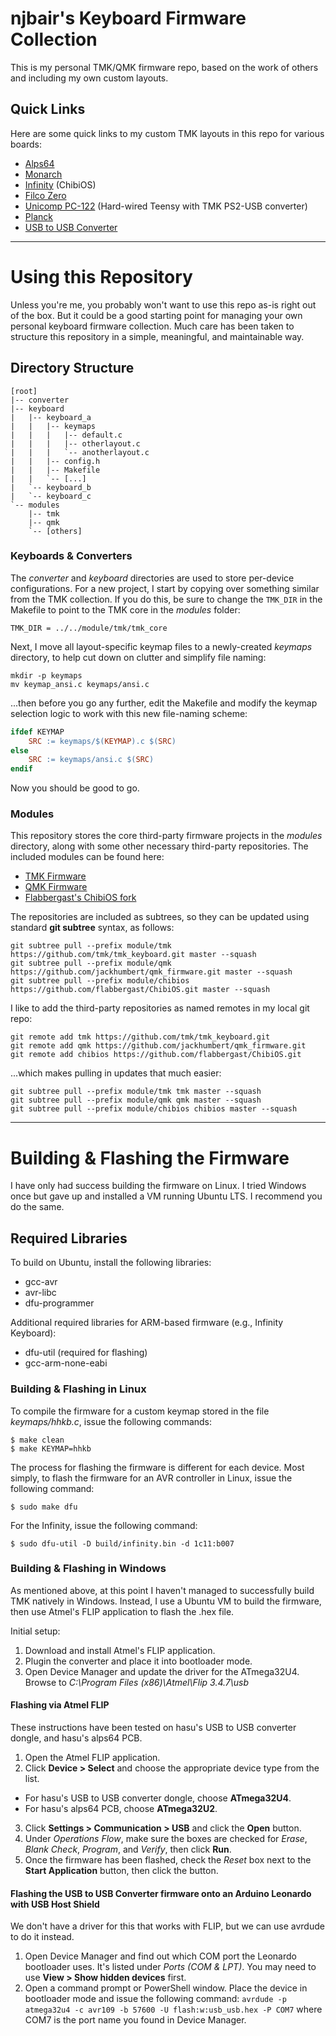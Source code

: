 njbair's Keyboard Firmware Collection
=====================================

This is my personal TMK/QMK firmware repo, based on the work of others and
including my own custom layouts.

Quick Links
-----------

Here are some quick links to my custom TMK layouts in this repo for various
boards:

* [Alps64](keyboard/alps64)
* [Monarch](keyboard/monarch)
* [Infinity](keyboard/infinity) (ChibiOS)
* [Filco Zero](keyboard/filco_zero)
* [Unicomp PC-122](converter/pc122_usb) (Hard-wired Teensy with TMK PS2-USB converter)
* [Planck](keyboard/planck)
* [USB to USB Converter](converter/usb_usb)

------------------------------------------------------------------------

Using this Repository
=====================

Unless you're me, you probably won't want to use this repo as-is right out of
the box. But it could be a good starting point for managing your own personal
keyboard firmware collection. Much care has been taken to structure this
repository in a simple, meaningful, and maintainable way.

Directory Structure
-------------------

```
[root]
|-- converter
|-- keyboard
|   |-- keyboard_a
|   |   |-- keymaps
|   |   |   |-- default.c 
|   |   |   |-- otherlayout.c 
|   |   |   `-- anotherlayout.c 
|   |   |-- config.h
|   |   |-- Makefile
|   |   `-- [...]
|   `-- keyboard_b
|   `-- keyboard_c
`-- modules
    |-- tmk
    |-- qmk
    `-- [others]
```

### Keyboards & Converters

The *converter* and *keyboard* directories are used to store per-device configurations. For a new project, I start by copying over something similar from the TMK collection. If you do this, be sure to change the `TMK_DIR` in the Makefile to point to the TMK core in the *modules* folder:

    TMK_DIR = ../../module/tmk/tmk_core

Next, I move all layout-specific keymap files to a newly-created *keymaps* directory, to help cut down on clutter and simplify file naming:

```shell
mkdir -p keymaps
mv keymap_ansi.c keymaps/ansi.c
```

...then before you go any further, edit the Makefile and modify the keymap selection logic to work with this new file-naming scheme:

```makefile
ifdef KEYMAP
    SRC := keymaps/$(KEYMAP).c $(SRC)
else
    SRC := keymaps/ansi.c $(SRC)
endif
```

Now you should be good to go.

### Modules

This repository stores the core third-party firmware projects in the *modules*
directory, along with some other necessary third-party repositories. The included modules can be found here:

- [TMK Firmware](https://github.com/tmk/tmk_keyboard.git)
- [QMK Firmware](https://github.com/jackhumbert/qmk_firmware.git)
- [Flabbergast's ChibiOS fork](https://github.com/flabbergast/ChibiOS.git)

The repositories are included as subtrees, so they can be updated using
standard **git subtree** syntax, as follows:

```shell
git subtree pull --prefix module/tmk https://github.com/tmk/tmk_keyboard.git master --squash
git subtree pull --prefix module/qmk https://github.com/jackhumbert/qmk_firmware.git master --squash
git subtree pull --prefix module/chibios https://github.com/flabbergast/ChibiOS.git master --squash
```

I like to add the third-party repositories as named remotes in my local git repo:

```shell
git remote add tmk https://github.com/tmk/tmk_keyboard.git
git remote add qmk https://github.com/jackhumbert/qmk_firmware.git
git remote add chibios https://github.com/flabbergast/ChibiOS.git
```

...which makes pulling in updates that much easier:

```shell
git subtree pull --prefix module/tmk tmk master --squash
git subtree pull --prefix module/qmk qmk master --squash
git subtree pull --prefix module/chibios chibios master --squash
```



-----------------------------------------------------------------------

Building & Flashing the Firmware
================================

I have only had success building the firmware on Linux. I tried Windows once
but gave up and installed a VM running Ubuntu LTS. I recommend you do the
same.

Required Libraries
------------------

To build on Ubuntu, install the following libraries:

- gcc-avr
- avr-libc
- dfu-programmer

Additional required libraries for ARM-based firmware (e.g., Infinity Keyboard):

- dfu-util (required for flashing)
- gcc-arm-none-eabi



### Building & Flashing in Linux

To compile the firmware for a custom keymap stored in the file
*keymaps/hhkb.c*, issue the following commands:

    $ make clean
    $ make KEYMAP=hhkb

The process for flashing the firmware is different for each device. Most simply,
to flash the firmware for an AVR controller in Linux, issue the following
command:

    $ sudo make dfu

For the Infinity, issue the following command:

    $ sudo dfu-util -D build/infinity.bin -d 1c11:b007

### Building & Flashing in Windows

As mentioned above, at this point I haven't managed to successfully build TMK
natively in Windows. Instead, I use a Ubuntu VM to build the firmware, then
use Atmel's FLIP application to flash the .hex file.

Initial setup:

1. Download and install Atmel's FLIP application.
2. Plugin the converter and place it into bootloader mode.
3. Open Device Manager and update the driver for the ATmega32U4. Browse to
   *C:\Program Files (x86)\Atmel\Flip 3.4.7\usb*

#### Flashing via Atmel FLIP

These instructions have been tested on hasu's USB to USB converter dongle, and
hasu's alps64 PCB.

1. Open the Atmel FLIP application.
2. Click **Device > Select** and choose the appropriate device type from the list.
  - For hasu's USB to USB converter dongle, choose **ATmega32U4**.
  - For hasu's alps64 PCB, choose **ATmega32U2**.
3. Click **Settings > Communication > USB** and click the **Open** button.
4. Under *Operations Flow*, make sure the boxes are checked for *Erase*, *Blank
   Check*, *Program*, and *Verify*, then click **Run**.
5. Once the firmware has been flashed, check the *Reset* box next to the **Start
   Application** button, then click the button.

#### Flashing the USB to USB Converter firmware onto an Arduino Leonardo with USB Host Shield

We don't have a driver for this that works with FLIP, but we can use avrdude to
do it instead.

1. Open Device Manager and find out which COM port the Leonardo bootloader uses.
   It's listed under *Ports (COM & LPT)*. You may need to use **View > Show hidden
   devices** first.
2. Open a command prompt or PowerShell window. Place the device in bootloader
   mode and issue the following command: `avrdude -p atmega32u4 -c avr109 -b 57600
   -U flash:w:usb_usb.hex -P COM7` where COM7 is the port name you found in Device
   Manager.

